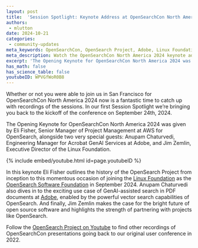 ```yaml
---
layout: post
title:  'Session Spotlight: Keynote Address at OpenSearchCon North America 2024'
authors:
 - mlutton
date: 2024-10-21
categories:
 - community-updates
meta_keywords: OpenSearchCon, OpenSearch Project, Adobe, Linux Foundation, GenAI, Vector Search, OpenSearch Software Foundation
meta_description: Watch the OpenSearchCon North America 2024 keynote address and hear from featured speakers from OpenSearch, Adobe, and the Linux Foundation as they discuss uses cases along with the project’s history and future.
excerpt: 'The Opening Keynote for OpenSearchCon North America 2024 was given by Eli Fisher, Senior Manager of Project Management at AWS for OpenSearch, alongside two very special guests: Anupam Chaturvedi, Engineering Manager for Acrobat GenAI Services at Adobe, and Jim Zemlin, Executive Director of the Linux Foundation. '
has_math: false
has_science_table: false
youtubeID: WPVGfWoR0B8
---
```


Whether or not you were able to join us in San Francisco for OpenSearchCon North America 2024 now is a fantastic time to catch up with recordings of the sessions. In our first Session Spotlight we’re bringing you back to the kickoff of the conference on September 24th, 2024. 

The Opening Keynote for OpenSearchCon North America 2024 was given by Eli Fisher, Senior Manager of Project Management at AWS for OpenSearch, alongside two very special guests: Anupam Chaturvedi, Engineering Manager for Acrobat GenAI Services at Adobe, and Jim Zemlin, Executive Director of the Linux Foundation. 

{% include embed/youtube.html id=page.youtubeID %}

In this keynote Eli Fisher outlines the history of the OpenSearch Project from inception to this momentous occasion of joining the [Linux Foundation]( ) as the [OpenSearch Software Foundation](http://foundation.opensearch.org) in September 2024. Anupam Chaturvedi also dives in to the exciting use case of GenAI-assisted search in PDF documents at [Adobe](https://www.adobe.com/acrobat/generative-ai-pdf.html), enabled by the powerful vector search capabilities of OpenSearch. And finally, Jim Zemlin makes the case for the bright future of open source software and highlights the strength of partnering with projects like OpenSearch. 



Follow the [OpenSearch Project on Youtube](https://www.youtube.com/@OpenSearchProject) to find other recordings of OpenSearchCon presentations going back to our original user conference in 2022. 

